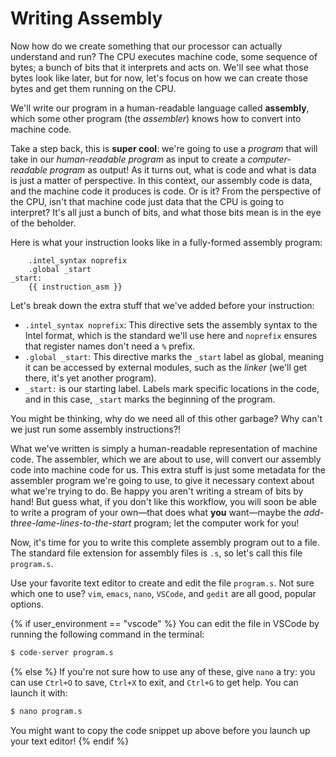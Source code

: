 # Writing Assembly

Now how do we create something that our processor can actually understand and run? The CPU executes machine code, some sequence of bytes; a bunch of bits that it interprets and acts on. We'll see what those bytes look like later, but for now, let's focus on how we can create those bytes and get them running on the CPU.

We'll write our program in a human-readable language called **assembly**, which some other program (the *assembler*) knows how to convert into machine code.

Take a step back, this is **super cool**: we're going to use a *program* that will take in our *human-readable program* as input to create a *computer-readable program* as output! As it turns out, what is code and what is data is just a matter of perspective. In this context, our assembly code is data, and the machine code it produces is code. Or is it? From the perspective of the CPU, isn't that machine code just data that the CPU is going to interpret? It's all just a bunch of bits, and what those bits mean is in the eye of the beholder.

Here is what your instruction looks like in a fully-formed assembly program:

```assembly
    .intel_syntax noprefix
    .global _start
_start:
    {{ instruction_asm }}
```

Let's break down the extra stuff that we've added before your instruction:
- `.intel_syntax noprefix`: This directive sets the assembly syntax to the Intel format, which is the standard we'll use here and `noprefix` ensures that register names don't need a `%` prefix.
- `.global _start`: This directive marks the `_start` label as global, meaning it can be accessed by external modules, such as the *linker* (we'll get there, it's yet another program).
- `_start:` is our starting label. Labels mark specific locations in the code, and in this case, `_start` marks the beginning of the program.

You might be thinking, why do we need all of this other garbage? Why can't we just run some assembly instructions?!

What we've written is simply a human-readable representation of machine code. The assembler, which we are about to use, will convert our assembly code into machine code for us. This extra stuff is just some metadata for the assembler program we're going to use, to give it necessary context about what we're trying to do. Be happy you aren't writing a stream of bits by hand! But guess what, if you don't like this workflow, you will soon be able to write a program of your own—that does what **you** want—maybe the *add-three-lame-lines-to-the-start* program; let the computer work for you!

Now, it's time for you to write this complete assembly program out to a file. The standard file extension for assembly files is `.s`, so let's call this file `program.s`.

Use your favorite text editor to create and edit the file `program.s`. Not sure which one to use? `vim`, `emacs`, `nano`, `VSCode`, and `gedit` are all good, popular options.

{% if user_environment == "vscode" %}
You can edit the file in VSCode by running the following command in the terminal:

```sh
$ code-server program.s
```

{% else %}
If you're not sure how to use any of these, give `nano` a try: you can use `Ctrl+O` to save, `Ctrl+X` to exit, and `Ctrl+G` to get help. You can launch it with:

```sh
$ nano program.s
```

You might want to copy the code snippet up above before you launch up your text editor!
{% endif %}
